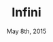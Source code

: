 ---
layout: post
title: "Infini"
id: 15781
date: May 8th, 2015
score: 2
category: 
- movie
- Horror
- Science Fiction
- Thriller
actors: 
- Daniel MacPherson
- Grace Huang
- Luke Hemsworth
actorsImages: 
- http://image.tmdb.org/t/p/w300/s0tRZqKquu4ejypWvskzbt2Oiwv.jpg
- http://image.tmdb.org/t/p/w300/ywiPjy5TbCIuvAXhxlFzkRlPH0S.jpg
- http://image.tmdb.org/t/p/w300/524YwxvMCtwVzpxW1DkAgmE3j5d.jpg
overview: A search and rescue team are transported through deep space to a distant mining colony to save the sole survivor of a biological outbreak.  During their mission, they find a lethal weapon which is set to arrive on Earth within the hour.
poster: http://image.tmdb.org/t/p/w500/tP3BOSgYneJTPe3TpELH7XBWE1w.jpg
backdrop: http://image.tmdb.org/t/p/original/eNYRGQqoOkx8Vm7PPaJVB3Brqux.jpg
---